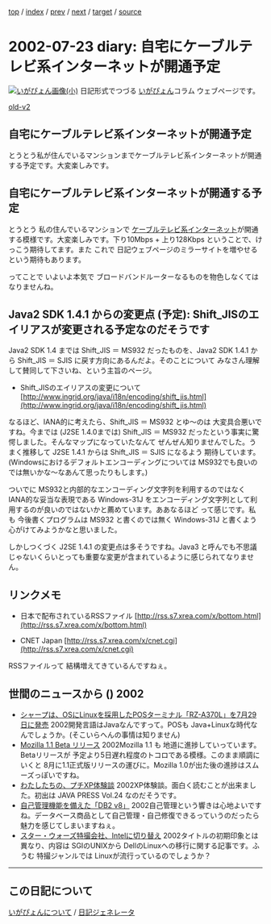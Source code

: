 [top](https://igapyon.github.io/diary/) 
 / [index](https://igapyon.github.io/diary/2002/index.html) 
 / [prev](https://igapyon.github.io/diary/2002/ig020722.html) 
 / [next](https://igapyon.github.io/diary/2002/ig020724.html) 
 / [target](https://igapyon.github.io/diary/2002/ig020723.html) 
 / [source](https://github.com/igapyon/diary/blob/gh-pages/2002/ig020723.html.src.md) 

2002-07-23 diary: 自宅にケーブルテレビ系インターネットが開通予定
=====================================================================================================
[![いがぴょん画像(小)](https://igapyon.github.io/diary/images/iga200306s.jpg "いがぴょん")](https://igapyon.github.io/diary/memo/memoigapyon.html) 日記形式でつづる [いがぴょん](https://igapyon.github.io/diary/memo/memoigapyon.html)コラム ウェブページです。

[old-v2](ig020723-orig.html)

## 自宅にケーブルテレビ系インターネットが開通予定

とうとう私が住んでいるマンションまでケーブルテレビ系インターネットが開通する予定です。大変楽しみです。


## 自宅にケーブルテレビ系インターネットが開通する予定

とうとう 私の住んでいるマンションで [ケーブルテレビ系インターネット](http://www.tcct.co.jp/cintop.htm)が開通する模様です。大変楽しみです。下り10Mbps + 上り128Kbps ということで、けっこう期待してます。また これで 日記ウェブページのミラーサイトを増やせるという期待もあります。

ってことで いよいよ本気で ブロードバンドルーターなるものを物色しなくてはなりませんね。

## Java2 SDK 1.4.1 からの変更点 (予定): Shift_JISのエイリアスが変更される予定なのだそうです

Java2 SDK 1.4 までは Shift_JIS ＝ MS932 だったものを、Java2 SDK 1.4.1 から
Shift_JIS ＝ SJIS に戻す方向にあるんだよ。そのことについて みなさん理解して賛同して下さいね、という主旨のページ。

* Shift_JISのエイリアスの変更について
  [http://www.ingrid.org/java/i18n/encoding/shift_jis.html](http://www.ingrid.org/java/i18n/encoding/shift_jis.html)

なるほど、IANA的に考えたら、Shift_JIS ＝ MS932 とゆ～のは 大変具合悪いですね。今までは
(J2SE 1.4.0までは) Shift_JIS ＝ MS932 だったという事実に驚愕しました。そんなマップになっていたなんて ぜんぜん知りませんでした。うまく推移して J2SE 1.4.1 からは Shift_JIS ＝ SJIS になるよう 期待しています。(Windowsにおけるデフォルトエンコーディングについては MS932でも良いのでは無いかな～なあんて思ったりもします。)

ついでに MS932と内部的なエンコーディング文字列を利用するのではなく IANA的な妥当な表現である
Windows-31J をエンコーディング文字列として利用するのが良いのではないかと薦めています。ああなるほど って感じです。私も 今後書くプログラムは MS932 と書くのでは無く
Windows-31J と書くよう心がけてみようかなと思いました。

しかしつくづく J2SE 1.4.1 の変更点は多そうですね。Java3 と呼んでも不思議じゃないくらいとっても重要な変更が含まれているように感じられてなりません。

## リンクメモ

* 日本で配布されているRSSファイル
  [http://rss.s7.xrea.com/x/bottom.html](http://rss.s7.xrea.com/x/bottom.html)
  
* CNET Japan
  [http://rss.s7.xrea.com/x/cnet.cgi](http://rss.s7.xrea.com/x/cnet.cgi)

RSSファイルって 結構増えてきているんですねぇ。

## 世間のニュースから () 2002

* [シャープは、OSにLinuxを採用したPOSターミナル「RZ-A370L」を7月29日に発売](http://monolog.laox.ne.jp/back_oa_img/oa0207/oa020722_2.html)  2002開発言語はJavaなんですって。POSも Java+Linuxな時代なんでしょうか。(そこいらへんの事情は知りません)
* [Mozilla 1.1 Beta リリース](http://www.mozilla.org/)  2002Mozilla 1.1 も 地道に進捗していっています。Betaリリースが 予定より5日遅れ程度のトコロである模様。このまま順調にいくと 8月に1.1正式版リリースの運びに。Mozilla 1.0が出た後の進捗はスムーズっぽいですね。
* [わたしたちの、プチXP体験談](http://objectclub.esm.co.jp/eXtremeProgramming/PetitXPReport/)  2002XP体験談。面白く読むことが出来ました。初出は JAVA PRESS Vol.24 なのだそうです。
* [自己管理機能を備えた「DB2 v8」](http://www.zdnet.co.jp/news/0207/23/nebt_03.html)  2002自己管理という響きは心地よいですね。データベース商品として自己管理・自己修復できるっていうのだったら魅力を感じてしまいますねぇ。
* [スター・ウォーズ特撮会社、Intelに切り替え](http://www.zdnet.co.jp/news/0207/23/nebt_10.html)  2002タイトルの初期印象とは異なり、内容は SGIのUNIXから DellのLinuxへの移行に関する記事です。ふうむ 特撮ジャンルでは Linuxが流行っているのでしょうか？

----------------------------------------------------------------------------------------------------

## この日記について
[いがぴょんについて](https://igapyon.github.io/diary/memo/memoigapyon.html) / [日記ジェネレータ](https://github.com/igapyon/igapyonv3)
